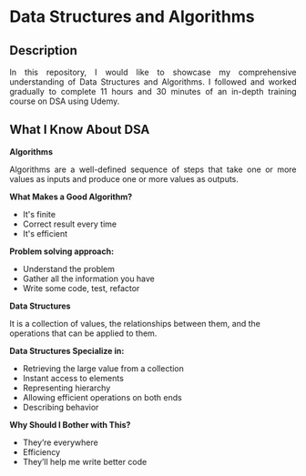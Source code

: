 <h1>Data Structures and Algorithms</h1>

<h2>Description</h2>

<p align = "justify">In this repository, I would like to showcase my comprehensive understanding of Data Structures and Algorithms. I followed and worked gradually to complete 11 hours and 30 minutes of an in-depth training course on DSA using Udemy.</p>

<h2>What I Know About DSA</h2>

<b>Algorithms</b>

<p align = "justify">Algorithms are a well-defined sequence of steps that take one or more values as inputs and produce one or more values as outputs.</p>

<b>What Makes a Good Algorithm?</b>
  -	It's finite
  -	Correct result every time
  -	It's efficient

<b>Problem solving approach:</b>
  - Understand the problem
  - Gather all the information you have
  - Write some code, test, refactor

<b>Data Structures</b>

<p>It is a collection of values, the relationships between them, and the operations that can be applied to them.</p>

<b>Data Structures Specialize in:</b>
  - Retrieving the large value from a collection
  - Instant access to elements
  - Representing hierarchy
  - Allowing efficient operations on both ends
  - Describing behavior

<b>Why Should I Bother with This?</b>
  - They’re everywhere
  - Efficiency
  - They’ll help me write better code

  
